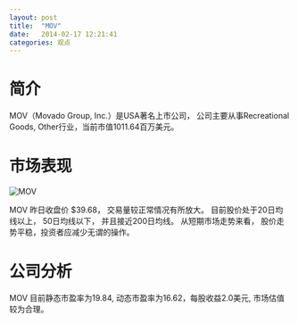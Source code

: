 ```yaml
---
layout: post
title:  "MOV"
date:   2014-02-17 12:21:41
categories: 观点
---
```


# 简介
MOV（Movado Group, Inc.）是USA著名上市公司，
公司主要从事Recreational Goods, Other行业，当前市值1011.64百万美元。

# 市场表现

![MOV](http://finviz.com/chart.ashx?t=MOV&ty=c&ta=1&p=d&s=l)

MOV 昨日收盘价 $39.68，
交易量较正常情况有所放大。
目前股价处于20日均线以上，
50日均线以下，
并且接近200日均线。
从短期市场走势来看，
股价走势平稳，投资者应减少无谓的操作。

# 公司分析
MOV 目前静态市盈率为19.84, 动态市盈率为16.62，每股收益2.0美元,
市场估值较为合理。
